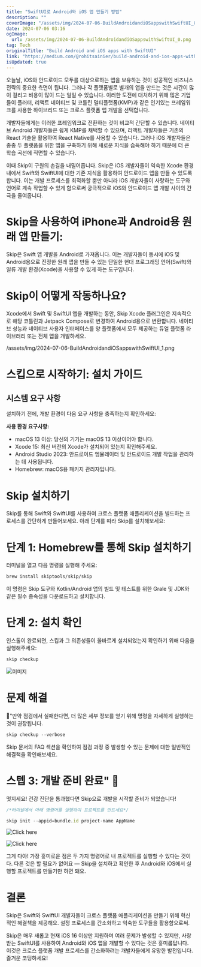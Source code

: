 ```yaml
---
title: "SwiftUI로 Android와 iOS 앱 만들기 방법"
description: ""
coverImage: "/assets/img/2024-07-06-BuildAndroidandiOSappswithSwiftUI_0.png"
date: 2024-07-06 03:16
ogImage: 
  url: /assets/img/2024-07-06-BuildAndroidandiOSappswithSwiftUI_0.png
tag: Tech
originalTitle: "Build Android and iOS apps with SwiftUI"
link: "https://medium.com/@rohitsainier/build-android-and-ios-apps-with-swiftui-7c89a92c184f"
isUpdated: true
---
```






오늘날, iOS와 안드로이드 모두를 대상으로하는 앱을 보유하는 것이 성공적인 비즈니스 전략의 중요한 측면이 됩니다. 그러나 각 플랫폼별로 별개의 앱을 만드는 것은 시간이 많이 걸리고 비용이 많이 드는 일일 수 있습니다. 이러한 도전에 대처하기 위해 많은 기업들이 플러터, 리액트 네이티브 및 코틀린 멀티플랫폼(KMP)과 같은 인기있는 프레임워크를 사용한 하이브리드 또는 크로스 플랫폼 앱 개발을 선택합니다.

개발자들에게는 이러한 프레임워크로 전환하는 것이 비교적 간단할 수 있습니다. 네이티브 Android 개발자들은 쉽게 KMP를 채택할 수 있으며, 리액트 개발자들은 기존의 React 기술을 활용하여 React Native를 사용할 수 있습니다. 그러나 iOS 개발자들은 종종 두 플랫폼을 위한 앱을 구축하기 위해 새로운 지식을 습득해야 하기 때문에 더 큰 학습 곡선에 직면할 수 있습니다.

이때 Skip이 구원의 손길을 내밀어줍니다. Skip은 iOS 개발자들이 익숙한 Xcode 환경 내에서 Swift와 SwiftUI에 대한 기존 지식을 활용하여 안드로이드 앱을 만들 수 있도록 합니다. 이는 개발 프로세스를 최적화할 뿐만 아니라 iOS 개발자들이 사랑하는 도구와 언어로 계속 작업할 수 있게 함으로써 궁극적으로 iOS와 안드로이드 앱 개발 사이의 간극을 줄여줍니다.

<div class="content-ad"></div>

# Skip을 사용하여 iPhone과 Android용 원래 앱 만들기:

Skip은 Swift 앱 개발을 Android로 가져옵니다. 이는 개발자들이 동시에 iOS 및 Android용으로 진정한 원래 앱을 만들 수 있는 단일한 현대 프로그래밍 언어(Swift)와 일류 개발 환경(Xcode)을 사용할 수 있게 하는 도구입니다.

# Skip이 어떻게 작동하나요?

Xcode에서 Swift 및 SwiftUI 앱을 개발하는 동안, Skip Xcode 플러그인은 지속적으로 해당 코틀린과 Jetpack Compose로 변경하여 Android용으로 변환합니다. 네이티브 성능과 네이티브 사용자 인터페이스를 양 플랫폼에서 모두 제공하는 듀얼 플랫폼 라이브러리 또는 전체 앱을 개발하세요.

<div class="content-ad"></div>

/assets/img/2024-07-06-BuildAndroidandiOSappswithSwiftUI_1.png

# 스킵으로 시작하기: 설치 가이드

## 시스템 요구 사항

설치하기 전에, 개발 환경이 다음 요구 사항을 충족하는지 확인하세요:

<div class="content-ad"></div>

**사용 환경 요구사항:**

- macOS 13 이상: 당신의 기기는 macOS 13 이상이어야 합니다.
- Xcode 15: 최신 버전의 Xcode가 설치되어 있는지 확인해주세요.
- Android Studio 2023: 안드로이드 엠뮬레이터 및 안드로이드 개발 작업을 관리하는 데 사용됩니다.
- Homebrew: macOS용 패키지 관리자입니다.

# Skip 설치하기

Skip를 통해 Swift와 SwiftUI를 사용하여 크로스 플랫폼 애플리케이션을 빌드하는 프로세스를 간단하게 만들어보세요. 아래 단계를 따라 Skip를 설치해보세요:

# 단계 1: Homebrew를 통해 Skip 설치하기

<div class="content-ad"></div>

터미널을 열고 다음 명령을 실행해 주세요:

```bash
brew install skiptools/skip/skip
```

이 명령은 Skip 도구와 Kotlin/Android 앱의 빌드 및 테스트를 위한 Grale 및 JDK와 같은 필수 종속성을 다운로드하고 설치합니다.

# 단계 2: 설치 확인

<div class="content-ad"></div>

인스톨이 완료되면, 스킵과 그 의존성들이 올바르게 설치되었는지 확인하기 위해 다음을 실행해주세요:

```js
skip checkup
```

![이미지](/assets/img/2024-07-06-BuildAndroidandiOSappswithSwiftUI_2.png)

# 문제 해결

<div class="content-ad"></div>

🔮"만약 점검에서 실패한다면, 더 많은 세부 정보를 얻기 위해 명령을 자세하게 실행하는 것이 권장됩니다.

```js
skip checkup --verbose
```

Skip 문서의 FAQ 섹션을 확인하여 점검 과정 중 발생할 수 있는 문제에 대한 일반적인 해결책을 확인해보세요.

# 스텝 3: 개발 준비 완료" 🔮

<div class="content-ad"></div>

멋지세요! 건강 진단을 통과했다면 Skip으로 개발을 시작할 준비가 되었습니다!

```js
/*터미널에서 아래 명령어를 실행하여 프로젝트를 만드세요*/

skip init --appid=bundle.id project-name AppName
```

![Click here](/assets/img/2024-07-06-BuildAndroidandiOSappswithSwiftUI_3.png)

![Click here](/assets/img/2024-07-06-BuildAndroidandiOSappswithSwiftUI_4.png)

<div class="content-ad"></div>

그게 다야! 가장 흥미로운 점은 두 가지 명령어로 내 프로젝트를 실행할 수 있다는 것이다. 다른 것은 할 필요가 없어요 — Skip을 설치하고 확인한 후 Android와 iOS에서 실행할 프로젝트를 만들기만 하면 돼요.

# 결론

Skip은 Swift와 SwiftUI 개발자들이 크로스 플랫폼 애플리케이션을 만들기 위해 혁신적인 해결책을 제공해요. 설정 프로세스를 간소화하고 익숙한 도구들을 활용함으로써.

Skip은 매우 새롭고 현재 iOS 16 이상만 지원하며 여러 문제가 발생할 수 있지만, 사랑받는 SwiftUI를 사용하여 Android와 iOS 앱을 개발할 수 있다는 것은 흥미롭답니다. 이것은 크로스 플랫폼 개발 프로세스를 간소화하려는 개발자들에게 유망한 발전입니다. 즐거운 코딩하세요!